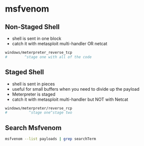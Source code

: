 # msfvenom

## Non-Staged Shell

* shell is sent in one block
* catch it with metasploit multi-handler OR netcat

```bash
windows/meterpreter_reverse_tcp
#        ^stage one with all of the code
```

## Staged Shell

* shell is sent in pieces
* useful for small buffers when you need to divide up the payload
* Meterpreter is staged
* catch it with metasploit multi-handler but NOT with Netcat

```bash
windows/meterpreter/reverse_rcp 
#          ^stage one^stage two
```

## Search Msfvenom

```bash
msfvenom --list payloads | grep searchTerm
```

